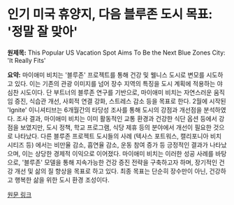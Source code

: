 # 인기 미국 휴양지, 다음 블루존 도시 목표: '정말 잘 맞아'

**원제목:** This Popular US Vacation Spot Aims To Be the Next Blue Zones City: 'It Really Fits'

**요약:** 마이애미 비치는 '블루존' 프로젝트를 통해 건강 및 웰니스 도시로 변모를 시도하고 있다.  이는 기존의 관광 이미지를 넘어 장수 지역의 특징을 도시 계획에 적용하는 야심찬 시도이다.  단 부트너의 블루존 연구를 기반으로, 마이애미 비치는 자연스러운 움직임 증진, 식습관 개선, 사회적 연결 강화, 스트레스 감소 등을 목표로 한다.  2월에 시작된 'Ignite' 이니셔티브는 6개월간의 타당성 조사를 통해 도시의 강점과 개선점을 분석하였다.  조사 결과,  마이애미 비치는 이미 활동적인 교통 환경과 건강한 식단 옵션 등에서 강점을 보였지만, 도시 정책, 학교 프로그램, 식당 제휴 등의 분야에서 개선이 필요한 것으로 나타났다.  다른 블루존 프로젝트 도시들의 사례 (텍사스 포트워스, 캘리포니아 비치 시티즈 등) 에서는 비만율 감소, 흡연율 감소, 운동 참여 증가 등 긍정적인 결과가 나타났으며,  이는 상당한 경제적 이익으로 이어졌다.  마이애미 비치는 이러한 성공 사례를 바탕으로,  '블루존' 모델을 통해 지속가능한 건강 증진 전략을 구축하고자 하며,  장기적인 건강 개선 및 삶의 질 향상을 목표로 하고 있다.  최종 목표는 단순히 장수만이 아닌,  건강하고 행복한 삶을 위한 도시 환경 조성이다.

[원문 링크](https://vegnews.com/miami-beach-blue-zone-city)
